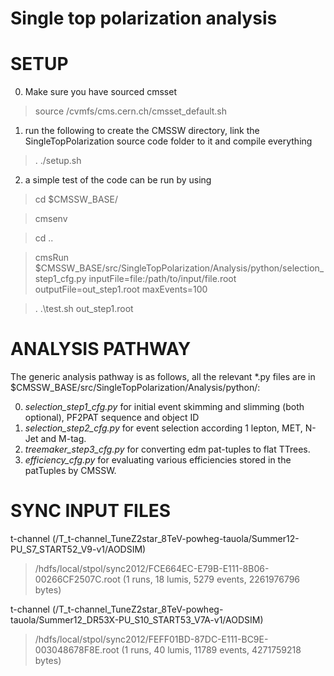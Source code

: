Single top polarization analysis
=====

SETUP
=====
0. Make sure you have sourced cmsset

>source /cvmfs/cms.cern.ch/cmsset_default.sh

1. run the following to create the CMSSW directory, link the SingleTopPolarization source code folder to it and compile everything

>. ./setup.sh

2. a simple test of the code can be run by using 

>cd $CMSSW_BASE/

>cmsenv

>cd ..

>cmsRun $CMSSW_BASE/src/SingleTopPolarization/Analysis/python/selection_step1_cfg.py inputFile=file:/path/to/input/file.root outputFile=out_step1.root maxEvents=100

>. .\test.sh out_step1.root

ANALYSIS PATHWAY
=====
The generic analysis pathway is as follows, all the relevant *.py files are in $CMSSW_BASE/src/SingleTopPolarization/Analysis/python/:

0. *selection_step1_cfg.py* for initial event skimming and slimming (both optional), PF2PAT sequence and object ID
1. *selection_step2_cfg.py* for event selection according 1 lepton, MET, N-Jet and M-tag.
2. *treemaker_step3_cfg.py* for converting edm pat-tuples to flat TTrees.
3. *efficiency_cfg.py* for evaluating various efficiencies stored in the patTuples by CMSSW.

SYNC INPUT FILES
=====
t-channel (/T_t-channel_TuneZ2star_8TeV-powheg-tauola/Summer12-PU_S7_START52_V9-v1/AODSIM)

>/hdfs/local/stpol/sync2012/FCE664EC-E79B-E111-8B06-00266CF2507C.root (1 runs, 18 lumis, 5279 events, 2261976796 bytes)

t-channel (/T_t-channel_TuneZ2star_8TeV-powheg-tauola/Summer12_DR53X-PU_S10_START53_V7A-v1/AODSIM)

>/hdfs/local/stpol/sync2012/FEFF01BD-87DC-E111-BC9E-003048678F8E.root (1 runs, 40 lumis, 11789 events, 4271759218 bytes)

